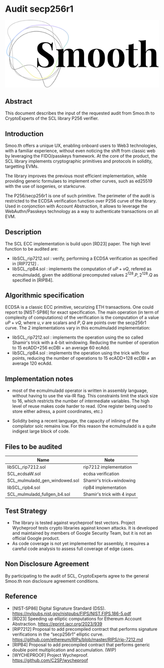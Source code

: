 # Audit secp256r1
![alt text](image.png)

## Abstract

This document describes the input of the requested audit from Smoo.th to CryptoExperts of the SCL library P256 verifier. 

## Introduction

Smoo.th offers a unique UX, enabling onboard users to Web3 technologies, with a familiar experience, without even noticing the shift from classic web by leveraging the FIDO/passkeys framework. At the core of the product, the SCL library implements cryptographic primitives and protocols in solidity, targetting EVMs.

The library improves the previous most efficient implementation, while providing generic formulaes to implement other curves, such as ed25519 with the use of isogenies, or starkcurve.

 The  P256/secp256r1 is one of such primitive. The perimeter of the audit is restricted to the ECDSA verification function over P256 curve of the library. Used in conjonction with Account Abstraction, it allows to leverage the WebAuthn/Passkeys technology as a way to authenticate transactions on all EVM.


## Description

The SCL ECC implementation is build upon [RD23] paper. The high level function to be audited are:
 * libSCL_rip7212.sol : verify, performing a ECDSA verification as specified in [RIP7212] .
 * libSCL_ripB4.sol : implements the computation of $uP+vQ$, refered as ecmulmuladd, given the additional precomputed values $2^{128}.P, 2^{128}.Q$ as specified in [RIPB4].




## Algorithmic specification

ECDSA is a classic ECC primitive, securizing ETH transactions. One could report to [NIST-SP86] for exact specification. The main operation (in term of complexity of computations) of the verification is the computation of a value $uP+vQ$, where $u,v$ are scalars and $P,Q$ are points over the secp256r1 curve. The 2 implementations vary in this ecmulmuladd implementation:
* libSCL_rip7212.sol : implements the operation using the so called Shamir's trick with a 4-bit windowing. Reducing the number of operation to 15 ecADD+256 ecDBl + an average 60 ecAdd.
* libSCL_ripB4.sol : implements the operation using the trick with four points, reducing the number of operations to 15 ecADD+128 ecDBl + an average 120 ecAdd.


## Implementation notes

* most of the ecmulmuladd operator is written in assembly language, without having to use the via-IR flag. This constraints limit the stack size to 16, which restricts the number of intermediate variables. The high level of reuse makes code harder to read. (One register being used to store either adress, a point coordinates, etc.)

*  Solidity being a recent language, the capacity of inlining of the compilator solc remains low. For this reason the ecmulmuladd is a quite indigest large block of code.

## Files to be audited


| Name                  | Note                                                                           |
|-----------------------|---------------------------------------------------------------------------------|
libSCL_rip7212.sol | rip7212 implementation
SCL_ecdsaW.sol            | 	ecdsa verification            |               
|    SCL_mulmuladd_gen_windowed.sol                   |    Shamir's trick+windowing           |                  
libSCL_ripb4.sol | ripB4 implementation
SCL_mulmuladd_fullgen_b4.sol            | 	Shamir's trick with 4 input           |    



## Test Strategy

* The library is tested against wycheproof test vectors. Project Wycheproof tests crypto libraries against known attacks. It is developed and maintained by members of Google Security Team, but it is not an official Google product.
* As code coverage is not yet implemented for assembly, it requires a careful code analysis to assess full coverage of edge cases.



## Non Disclosure Agreement

By participating to the audit of SCL, CryptoExperts agree to the general Smoo.th non disclosure agreement conditions.


## Reference

* [NIST-SP86] Digital Signature Standard (DSS). https://nvlpubs.nist.gov/nistpubs/FIPS/NIST.FIPS.186-5.pdf
* [RD23] Speeding up elliptic computations for Ethereum Account
Abstraction. https://eprint.iacr.org/2023/939 
* [RIP7212] Proposal to add precompiled contract that performs signature verifications in the “secp256r1” elliptic curve. https://github.com/ethereum/RIPs/blob/master/RIPS/rip-7212.md
* [RIPB4] Proposal to add precompiled contract that performs generic double point multiplication and accumulation. (WIP)
* [WYCHEPROOF] Project Wycheproof. https://github.com/C2SP/wycheproof
